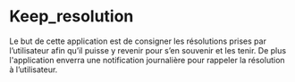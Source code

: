 # Keep_resolution
Le but de cette application est de consigner les résolutions prises par l’utilisateur afin qu’il puisse y revenir pour s’en souvenir et les tenir. De plus l'application enverra une notification journalière pour rappeler la résolution à l’utilisateur.
